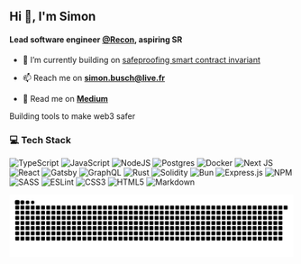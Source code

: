 <h2 align="left">Hi 👋, I'm Simon</h2>
<h4 align="left">Lead software engineer <a href="https://github.com/Recon-Fuzz" target="blank">@Recon</a>, aspiring SR </h4>

- 🚀 I’m currently building on [safeproofing smart contract invariant](https://github.com/Recon-Fuzz) 

- 📫 Reach me on **simon.busch@live.fr**

- 👀 Read me on <a href="https://medium.com/@simonbusch" target="blank">**Medium**</a>

Building tools to make web3 safer


<h3 align="left">💻 Tech Stack</h3>

![TypeScript](https://img.shields.io/badge/typescript-%23007ACC.svg?style=for-the-badge&logo=typescript&logoColor=white) 
![JavaScript](https://img.shields.io/badge/javascript-%23323330.svg?style=for-the-badge&logo=javascript&logoColor=%23F7DF1E) 
![NodeJS](https://img.shields.io/badge/node.js-6DA55F?style=for-the-badge&logo=node.js&logoColor=white) 
![Postgres](https://img.shields.io/badge/postgres-%23316192.svg?style=for-the-badge&logo=postgresql&logoColor=white) 
![Docker](https://img.shields.io/badge/docker-%230db7ed.svg?style=for-the-badge&logo=docker&logoColor=white) 
![Next JS](https://img.shields.io/badge/Next-black?style=for-the-badge&logo=next.js&logoColor=white)
![React](https://img.shields.io/badge/react-%2320232a.svg?style=for-the-badge&logo=react&logoColor=%2361DAFB) 
![Gatsby](https://img.shields.io/badge/Gatsby-%23663399.svg?style=for-the-badge&logo=gatsby&logoColor=white) 
![GraphQL](https://img.shields.io/badge/-GraphQL-E10098?style=for-the-badge&logo=graphql&logoColor=white) 
![Rust](https://img.shields.io/badge/rust-%23000000.svg?style=for-the-badge&logo=rust&logoColor=white) 
![Solidity](https://img.shields.io/badge/Solidity-%23363636.svg?style=for-the-badge&logo=solidity&logoColor=white) 
![Bun](https://img.shields.io/badge/Bun-%23000000.svg?style=for-the-badge&logo=bun&logoColor=white) 
![Express.js](https://img.shields.io/badge/express.js-%23404d59.svg?style=for-the-badge&logo=express&logoColor=%2361DAFB) 
![NPM](https://img.shields.io/badge/NPM-%23CB3837.svg?style=for-the-badge&logo=npm&logoColor=white) 
![SASS](https://img.shields.io/badge/SASS-hotpink.svg?style=for-the-badge&logo=SASS&logoColor=white) 
![ESLint](https://img.shields.io/badge/ESLint-4B3263?style=for-the-badge&logo=eslint&logoColor=white)
![CSS3](https://img.shields.io/badge/css3-%231572B6.svg?style=for-the-badge&logo=css3&logoColor=white) 
![HTML5](https://img.shields.io/badge/html5-%23E34F26.svg?style=for-the-badge&logo=html5&logoColor=white) 
![Markdown](https://img.shields.io/badge/markdown-%23000000.svg?style=for-the-badge&logo=markdown&logoColor=white) 

<img src="https://raw.githubusercontent.com/Simon-Busch/Simon-Busch/output/snake.svg" alt="Snake animation" />
